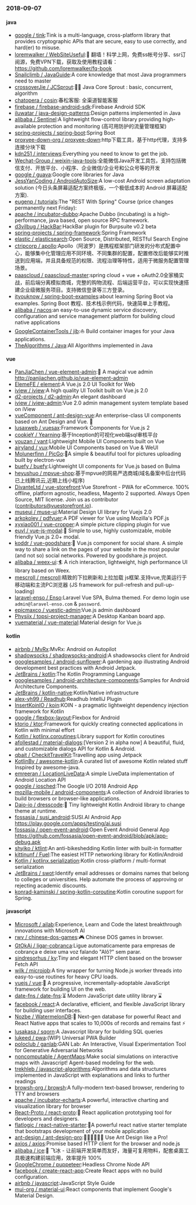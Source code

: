 ### 2018-09-07

#### java
* [google / tink](https://github.com/google/tink):Tink is a multi-language, cross-platform library that provides cryptographic APIs that are secure, easy to use correctly, and hard(er) to misuse.
* [loremwalker / WebSiteUseful](https://github.com/loremwalker/WebSiteUseful):🍅 翻墙！科学上网，免费ss帐号分享、ssr订阅源，免费VPN下载，获取及使用教程请看：https://github.com/loremwalker/fq-book
* [Snailclimb / JavaGuide](https://github.com/Snailclimb/JavaGuide):A core knowledge that most Java programmers need to master
* [crossoverJie / JCSprout](https://github.com/crossoverJie/JCSprout):👨‍🎓 Java Core Sprout : basic, concurrent, algorithm
* [chatopera / cosin](https://github.com/chatopera/cosin):春松客服: 全渠道智能客服
* [firebase / firebase-android-sdk](https://github.com/firebase/firebase-android-sdk):Firebase Android SDK
* [iluwatar / java-design-patterns](https://github.com/iluwatar/java-design-patterns):Design patterns implemented in Java
* [alibaba / Sentinel](https://github.com/alibaba/Sentinel):A lightweight flow-control library providing high-available protection and monitoring (高可用防护的流量管理框架)
* [spring-projects / spring-boot](https://github.com/spring-projects/spring-boot):Spring Boot
* [proxyee-down-org / proxyee-down](https://github.com/proxyee-down-org/proxyee-down):http下载工具，基于http代理，支持多连接分块下载
* [kdn251 / interviews](https://github.com/kdn251/interviews):Everything you need to know to get the job.
* [Wechat-Group / weixin-java-tools](https://github.com/Wechat-Group/weixin-java-tools):全能微信Java开发工具包，支持包括微信支付、开放平台、小程序、企业微信/企业号和公众号等的开发
* [google / guava](https://github.com/google/guava):Google core libraries for Java
* [JessYanCoding / AndroidAutoSize](https://github.com/JessYanCoding/AndroidAutoSize):A low-cost Android screen adaptation solution (今日头条屏幕适配方案终极版，一个极低成本的 Android 屏幕适配方案).
* [eugenp / tutorials](https://github.com/eugenp/tutorials):The "REST With Spring" Course (price changes permanently next Friday):
* [apache / incubator-dubbo](https://github.com/apache/incubator-dubbo):Apache Dubbo (incubating) is a high-performance, java based, open source RPC framework.
* [d3vilbug / HackBar](https://github.com/d3vilbug/HackBar):HackBar plugin for Burpsuite v0.2 beta
* [spring-projects / spring-framework](https://github.com/spring-projects/spring-framework):Spring Framework
* [elastic / elasticsearch](https://github.com/elastic/elasticsearch):Open Source, Distributed, RESTful Search Engine
* [ctripcorp / apollo](https://github.com/ctripcorp/apollo):Apollo（阿波罗）是携程框架部门研发的分布式配置中心，能够集中化管理应用不同环境、不同集群的配置，配置修改后能够实时推送到应用端，并且具备规范的权限、流程治理等特性，适用于微服务配置管理场景。
* [paascloud / paascloud-master](https://github.com/paascloud/paascloud-master):spring cloud + vue + oAuth2.0全家桶实战，前后端分离模拟商城，完整的购物流程、后端运营平台，可以实现快速搭建企业级微服务项目。支持微信登录等三方登录。
* [ityouknow / spring-boot-examples](https://github.com/ityouknow/spring-boot-examples):about learning Spring Boot via examples. Spring Boot 教程、技术栈示例代码，快速简单上手教程。
* [alibaba / nacos](https://github.com/alibaba/nacos):an easy-to-use dynamic service discovery, configuration and service management platform for building cloud native applications
* [GoogleContainerTools / jib](https://github.com/GoogleContainerTools/jib):⛵️ Build container images for your Java applications.
* [TheAlgorithms / Java](https://github.com/TheAlgorithms/Java):All Algorithms implemented in Java

#### vue
* [PanJiaChen / vue-element-admin](https://github.com/PanJiaChen/vue-element-admin):🎉 A magical vue admin http://panjiachen.github.io/vue-element-admin
* [ElemeFE / element](https://github.com/ElemeFE/element):A Vue.js 2.0 UI Toolkit for Web
* [iview / iview](https://github.com/iview/iview):A high quality UI Toolkit built on Vue.js 2.0
* [d2-projects / d2-admin](https://github.com/d2-projects/d2-admin):An elegant dashboard
* [iview / iview-admin](https://github.com/iview/iview-admin):Vue 2.0 admin management system template based on iView
* [vueComponent / ant-design-vue](https://github.com/vueComponent/ant-design-vue):An enterprise-class UI components based on Ant Design and Vue. 🐜
* [lusaxweb / vuesax](https://github.com/lusaxweb/vuesax):Framework Components for Vue.js 2
* [cookieY / Yearning](https://github.com/cookieY/Yearning):基于Inception的可视化web端sql审核平台
* [youzan / vant](https://github.com/youzan/vant):Lightweight Mobile UI Components built on Vue
* [airyland / vux](https://github.com/airyland/vux):Mobile UI Components based on Vue & WeUI
* [Molunerfinn / PicGo](https://github.com/Molunerfinn/PicGo):🚀A simple & beautiful tool for pictures uploading built by electron-vue
* [buefy / buefy](https://github.com/buefy/buefy):Lightweight UI components for Vue.js based on Bulma
* [heyushuo / mpvue-shop](https://github.com/heyushuo/mpvue-shop):基于mpvue的网易严选商城(域名备案中后台代码已上线腾讯云,近期上线小程序)
* [DivanteLtd / vue-storefront](https://github.com/DivanteLtd/vue-storefront):Vue Storefront - PWA for eCommerce. 100% offline, platform agnostic, headless, Magento 2 supported. Always Open Source, MIT license. Join us as contributor (contributors@vuestorefront.io).
* [museui / muse-ui](https://github.com/museui/muse-ui):Material Design UI library for Vuejs 2.0
* [arkokoley / pdfvuer](https://github.com/arkokoley/pdfvuer):A PDF viewer for Vue using Mozilla's PDF.js
* [xyxiao001 / vue-cropper](https://github.com/xyxiao001/vue-cropper):A simple picture clipping plugin for vue
* [euvl / vue-js-modal](https://github.com/euvl/vue-js-modal):🍕 Simple to use, highly customizable, mobile friendly Vue.js 2.0+ modal.
* [koddr / vue-goodshare](https://github.com/koddr/vue-goodshare):🍿 Vue.js component for social share. A simple way to share a link on the pages of your website in the most popular (and not so) social networks. Powered by goodshare.js project.
* [alibaba / weex-ui](https://github.com/alibaba/weex-ui):🏄 A rich interaction, lightweight, high performance UI library based on Weex.
* [mescroll / mescroll](https://github.com/mescroll/mescroll):精致的下拉刷新和上拉加载 js框架.支持vue,完美运行于移动端和主流PC浏览器 (JS framework for pull-refresh and pull-up-loading)
* [laravel-enso / Enso](https://github.com/laravel-enso/Enso):Laravel Vue SPA, Bulma themed. For demo login use `admin@laravel-enso.com` & `password`.
* [epicmaxco / vuestic-admin](https://github.com/epicmaxco/vuestic-admin):Vue.js admin dashboard
* [Physiix / topsi-project-manager](https://github.com/Physiix/topsi-project-manager):A Desktop Kanban board app.
* [vuematerial / vue-material](https://github.com/vuematerial/vue-material):Material design for Vue.js

#### kotlin
* [airbnb / MvRx](https://github.com/airbnb/MvRx):MvRx: Android on Autopilot
* [shadowsocks / shadowsocks-android](https://github.com/shadowsocks/shadowsocks-android):A shadowsocks client for Android
* [googlesamples / android-sunflower](https://github.com/googlesamples/android-sunflower):A gardening app illustrating Android development best practices with Android Jetpack.
* [JetBrains / kotlin](https://github.com/JetBrains/kotlin):The Kotlin Programming Language
* [googlesamples / android-architecture-components](https://github.com/googlesamples/android-architecture-components):Samples for Android Architecture Components.
* [JetBrains / kotlin-native](https://github.com/JetBrains/kotlin-native):Kotlin/Native infrastructure
* [alex-yh99 / Readhub](https://github.com/alex-yh99/Readhub):Readhub IntelliJ Plugin
* [InsertKoinIO / koin](https://github.com/InsertKoinIO/koin):KOIN - a pragmatic lightweight dependency injection framework for Kotlin
* [google / flexbox-layout](https://github.com/google/flexbox-layout):Flexbox for Android
* [ktorio / ktor](https://github.com/ktorio/ktor):Framework for quickly creating connected applications in Kotlin with minimal effort
* [Kotlin / kotlinx.coroutines](https://github.com/Kotlin/kotlinx.coroutines):Library support for Kotlin coroutines
* [afollestad / material-dialogs](https://github.com/afollestad/material-dialogs):[Version 2 in alpha now] A beautiful, fluid, and customizable dialogs API for Kotlin & Android.
* [qbait / CheckitTravelKit](https://github.com/qbait/CheckitTravelKit):Travelling app using Jetpack
* [KotlinBy / awesome-kotlin](https://github.com/KotlinBy/awesome-kotlin):A curated list of awesome Kotlin related stuff Inspired by awesome-java.
* [emreeran / LocationLiveData](https://github.com/emreeran/LocationLiveData):A simple LiveData implementation of Android Location API
* [google / iosched](https://github.com/google/iosched):The Google I/O 2018 Android App
* [mozilla-mobile / android-components](https://github.com/mozilla-mobile/android-components):A collection of Android libraries to build browsers or browser-like applications.
* [Daio-io / dresscode](https://github.com/Daio-io/dresscode):👔 Tiny lightweight Kotlin Android library to change theme at runtime.
* [fossasia / susi_android](https://github.com/fossasia/susi_android):SUSI.AI Android App https://play.google.com/apps/testing/ai.susi
* [fossasia / open-event-android](https://github.com/fossasia/open-event-android):Open Event Android General App https://github.com/fossasia/open-event-android/blob/apk/app-debug.apk
* [shyiko / ktlint](https://github.com/shyiko/ktlint):An anti-bikeshedding Kotlin linter with built-in formatter
* [kittinunf / Fuel](https://github.com/kittinunf/Fuel):The easiest HTTP networking library for Kotlin/Android
* [Kotlin / kotlinx.serialization](https://github.com/Kotlin/kotlinx.serialization):Kotlin cross-platform / multi-format serialization
* [JetBrains / swot](https://github.com/JetBrains/swot):Identify email addresses or domains names that belong to colleges or universities. Help automate the process of approving or rejecting academic discounts.
* [konrad-kaminski / spring-kotlin-coroutine](https://github.com/konrad-kaminski/spring-kotlin-coroutine):Kotlin coroutine support for Spring.

#### javascript
* [Microsoft / ailab](https://github.com/Microsoft/ailab):Experience, Learn and Code the latest breakthrough innovations with Microsoft AI
* [rwv / chinese-dos-games](https://github.com/rwv/chinese-dos-games):🎮 Chinese DOS games in browser.
* [GtOkAi / ligar-cobranca](https://github.com/GtOkAi/ligar-cobranca):Ligue automaticamente para empresas de cobrança e deixe uma voz falando "Alô?" sem parar.
* [sindresorhus / ky](https://github.com/sindresorhus/ky):Tiny and elegant HTTP client based on the browser Fetch API
* [wilk / microjob](https://github.com/wilk/microjob):A tiny wrapper for turning Node.js worker threads into easy-to-use routines for heavy CPU loads.
* [vuejs / vue](https://github.com/vuejs/vue):🖖 A progressive, incrementally-adoptable JavaScript framework for building UI on the web.
* [date-fns / date-fns](https://github.com/date-fns/date-fns):⏳ Modern JavaScript date utility library ⌛️
* [facebook / react](https://github.com/facebook/react):A declarative, efficient, and flexible JavaScript library for building user interfaces.
* [Nozbe / WatermelonDB](https://github.com/Nozbe/WatermelonDB):🍉 Next-gen database for powerful React and React Native apps that scales to 10,000s of records and remains fast ⚡️
* [lusakasa / sqorn](https://github.com/lusakasa/sqorn):A Javascript library for building SQL queries
* [lukeed / pwa](https://github.com/lukeed/pwa):(WIP) Universal PWA Builder
* [poloclub / ganlab](https://github.com/poloclub/ganlab):GAN Lab: An Interactive, Visual Experimentation Tool for Generative Adversarial Networks
* [noncomputable / AgentMaps](https://github.com/noncomputable/AgentMaps):Make social simulations on interactive maps with Javascript! Agent-based modeling for the web.
* [trekhleb / javascript-algorithms](https://github.com/trekhleb/javascript-algorithms):Algorithms and data structures implemented in JavaScript with explanations and links to further readings
* [browsh-org / browsh](https://github.com/browsh-org/browsh):A fully-modern text-based browser, rendering to TTY and browsers
* [apache / incubator-echarts](https://github.com/apache/incubator-echarts):A powerful, interactive charting and visualization library for browser
* [React-Proto / react-proto](https://github.com/React-Proto/react-proto):🎨 React application prototyping tool for developers and designers.
* [flatlogic / react-native-starter](https://github.com/flatlogic/react-native-starter):🚀A powerful react native starter template that bootstraps development of your mobile application
* [ant-design / ant-design-pro](https://github.com/ant-design/ant-design-pro):👨🏻‍💻👩🏻‍💻 Use Ant Design like a Pro!
* [axios / axios](https://github.com/axios/axios):Promise based HTTP client for the browser and node.js
* [alibaba / ice](https://github.com/alibaba/ice):🚀 飞冰 - 让前端开发简单而友好，海量可复用物料，配套桌面工具极速构建前端应用，效率提升 100%
* [GoogleChrome / puppeteer](https://github.com/GoogleChrome/puppeteer):Headless Chrome Node API
* [facebook / create-react-app](https://github.com/facebook/create-react-app):Create React apps with no build configuration.
* [airbnb / javascript](https://github.com/airbnb/javascript):JavaScript Style Guide
* [mui-org / material-ui](https://github.com/mui-org/material-ui):React components that implement Google's Material Design.
